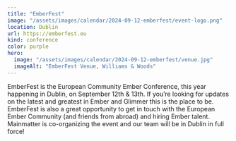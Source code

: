 ```yaml
---
title: "EmberFest"
image: "/assets/images/calendar/2024-09-12-emberfest/event-logo.png"
location: Dublin
url: https://emberfest.eu
kind: conference
color: purple
hero:
  image: "/assets/images/calendar/2024-09-12-emberfest/venue.jpg"
  imageAlt: "EmberFest Venue, Williams & Woods"
---
```


EmberFest is the European Community Ember Conference, this year happening in
Dublin, on September 12th & 13th. If you’re looking for updates on the latest
and greatest in Ember and Glimmer this is the place to be. EmberFest is also a
great opportunity to get in touch with the European Ember Community (and friends
from abroad) and hiring Ember talent. Mainmatter is co-organizing the event and
our team will be in Dublin in full force!
